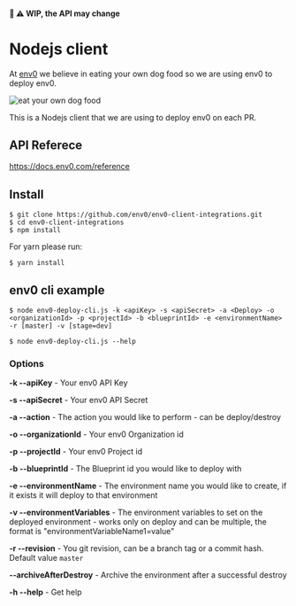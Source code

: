#### 🚧 ⚠️ WIP, the API may change 

# Nodejs client

At [env0](https://env0.com) we believe in eating your own dog food so we are using env0 to deploy env0.

![eat your own dog food]( https://assets.hwvp.com/uploads/articles/eat-your-own-dogfood-saas-vendors-aka-drink-your-own-champagne/_blogFeaturedImage/dogfood.jpg)

This is a Nodejs client that we are using to deploy env0 on each PR.

## API Referece

https://docs.env0.com/reference

## Install

```
$ git clone https://github.com/env0/env0-client-integrations.git
$ cd env0-client-integrations
$ npm install
```

For yarn please run:

``$ yarn install``


## env0 cli example

  `$ node env0-deploy-cli.js -k <apiKey> -s <apiSecret> -a <Deploy> -o <organizationId> -p <projectId> -b <blueprintId> -e <environmentName> -r [master] -v [stage=dev]`
  
  `$ node env0-deploy-cli.js --help`

### Options

  **-k --apiKey** - Your env0 API Key

  **-s --apiSecret** - Your env0 API Secret

  **-a --action** - The action you would like to perform - can be deploy/destroy

  **-o --organizationId** - Your env0 Organization id

  **-p --projectId** - Your env0 Project id

  **-b --blueprintId** - The Blueprint id you would like to deploy with

  **-e --environmentName** - The environment name you would like to create, if it exists it will deploy to that environment

  **-v --environmentVariables** - The environment variables to set on the deployed environment - works only on deploy and can be multiple, the format is "environmentVariableName1=value" 
  
  **-r --revision** - You git revision, can be a branch tag or a commit hash. Default value `master`

  **--archiveAfterDestroy** - Archive the environment after a successful destroy

  **-h --help** - Get help
